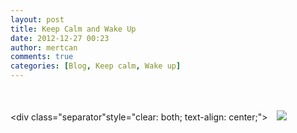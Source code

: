```yaml
---
layout: post
title: Keep Calm and Wake Up
date: 2012-12-27 00:23
author: mertcan
comments: true
categories: [Blog, Keep calm, Wake up]
---
```

<br/><br/><div class="separator"style="clear: both; text-align: center;"><a href="http://localhost:81/mew/wp-content/uploads/2012/12/blogger-image-850823310.jpg" style="margin-left: 1em; margin-right: 1em;"><img border="0" src="http://localhost:81/mew/wp-content/uploads/2012/12/blogger-image-850823310.jpg" /></a></div>

